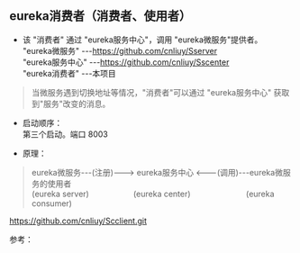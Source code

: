 ## eureka消费者（消费者、使用者）

* 该 "消费者" 通过 "eureka服务中心"，调用 "eureka微服务"提供者。
  "eureka微服务" ---https://github.com/cnliuy/Sserver  
  "eureka服务中心" ---https://github.com/cnliuy/Sscenter  
  "eureka消费者" ---本项目  
    
>  当微服务遇到切换地址等情况，"消费者"可以通过 "eureka服务中心" 获取到"服务"改变的消息。  
  
* 启动顺序：  
       第三个启动。端口 8003   
  
* 原理：  
              
> eureka微服务---(注册)---> eureka服务中心 <---(调用)---eureka微服务的使用者  
> (eureka server)&nbsp;&nbsp;&nbsp;&nbsp;&nbsp;&nbsp;&nbsp;&nbsp;&nbsp;&nbsp;&nbsp;&nbsp;&nbsp;&nbsp;&nbsp;&nbsp;&nbsp;&nbsp;&nbsp;&nbsp;(eureka center)&nbsp;&nbsp;&nbsp;&nbsp;&nbsp;&nbsp;&nbsp;&nbsp;&nbsp;&nbsp;&nbsp;&nbsp;&nbsp;&nbsp;&nbsp;&nbsp;&nbsp;&nbsp;&nbsp;&nbsp;&nbsp;&nbsp;&nbsp;&nbsp; (eureka consumer)  
  
  
  
https://github.com/cnliuy/Scclient.git  

参考：


